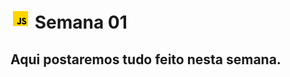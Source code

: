 # ![](../images/icons8-javascript-color-32.png) Semana 01

## Aqui postaremos tudo feito nesta semana.
